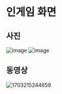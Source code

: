 # 인게임 화면

## 사진
![image](https://github.com/6pm-crew/TRexDino/assets/50710829/c65a664f-3f78-4e3f-ad92-058bc6e743c8)
![image](https://github.com/6pm-crew/TRexDino/assets/50710829/abc9e0f3-455f-4a63-92fa-931505c57e7b)

## 동영상
![1703215244659](https://github.com/6pm-crew/TRexDino/assets/50710829/86096c6a-2536-43dd-a5bc-a3c5849fc821)
